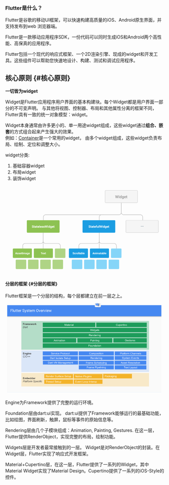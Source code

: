 ### Flutter是什么？

Flutter是谷歌的移动UI框架，可以快速构建高质量的iOS、Android原生界面，并支持发布到web 浏览器端。

Flutter是一款移动应用程序SDK，一份代码可以同时生成iOS和Android两个高性能、高保真的应用程序。

Flutter包括一个现代的响应式框架、一个2D渲染引擎、现成的widget和开发工具。这些组件可以帮助您快速地设计、构建、测试和调试应用程序。

## 核心原则 {#核心原则}

**一切皆为widget**

Widget是Flutter应用程序用户界面的基本构建块。每个Widget都是用户界面一部分的不可变声明。 与其他将视图、控制器、布局和其他属性分离的框架不同，Flutter具有一致的统一对象模型：widget。

Widget本身通常由许多更小的、单一用途widget组成，这些widget通过**组合、嵌套**的方式组合起来产生强大的效果。  
例如：[Container](https://github.com/flutter/flutter/blob/master/packages/flutter/lib/src/widgets/container.dart)是一个常用的widget， 由多个widget组成，这些widget负责布局、绘制、定位和调整大小。

widget分类:

1. 基础容器widget
2. 布局widget
3. 装饰widget

![](/assets/widgettree.png)

#### 分层的框架 {#分层的框架}

Flutter框架是一个分层的结构，每个层都建立在前一层之上。

![](/assets/flutterfeiceng.png)

Engine为Framework提供了完整的运行环境。

Foundation层由dart:ui实现。 dart:ui提供了Framework能够运行的最基础功能，比如绘图，界面刷新，触屏，鼠标等事件的原始信息等。

Rendering层由几个子模块组成：Animation, Painting, Gestures. 在这一层，Flutter提供RenderObject，实现完整的布局，绘制功能。

Widgets层是开发者最常接触到的一层。 Widget是对RenderObject的封装。在Widget层，Flutter实现了响应式开发框架。

Material+Cupertino层，在这一层，Flutter提供了一系列的Widget，其中Material Widget实现了Material Design。Cupertino提供了一系列的iOS-Style的控件。





